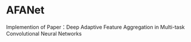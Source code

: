 # AFANet
Implemention of Paper：Deep Adaptive Feature Aggregation in Multi-task Convolutional Neural Networks
